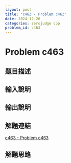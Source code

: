 ```yaml
---
layout: post
title: "c463 - Problem c463"
date: 2024-12-20
categories: zerojudge cpp
problem_id: c463
---
```


# Problem c463

## 題目描述



## 輸入說明



## 輸出說明



## 解題連結

[c463 - Problem c463](https://zerojudge.tw/ShowProblem?problemid=c463)

## 解題思路

